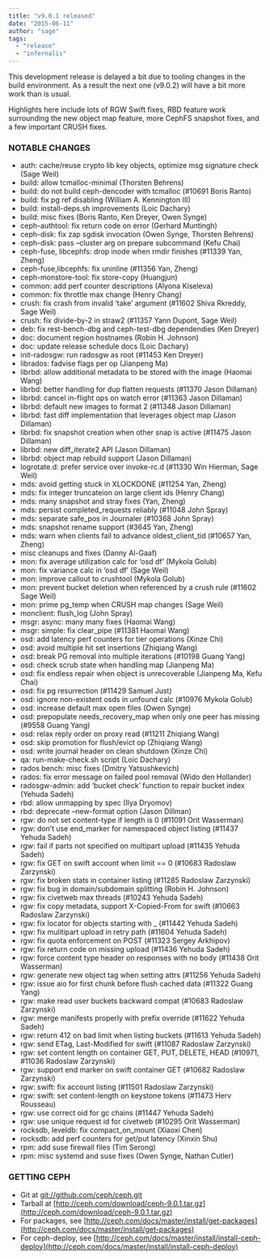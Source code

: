 ```yaml
---
title: "v9.0.1 released"
date: "2015-06-11"
author: "sage"
tags:
  - "release"
  - "infernalis"
---
```


This development release is delayed a bit due to tooling changes in the build environment. As a result the next one (v9.0.2) will have a bit more work than is usual.

Highlights here include lots of RGW Swift fixes, RBD feature work surrounding the new object map feature, more CephFS snapshot fixes, and a few important CRUSH fixes.

### NOTABLE CHANGES

- auth: cache/reuse crypto lib key objects, optimize msg signature check (Sage Weil)
- build: allow tcmalloc-minimal (Thorsten Behrens)
- build: do not build ceph-dencoder with tcmalloc (#10691 Boris Ranto)
- build: fix pg ref disabling (William A. Kennington III)
- build: install-deps.sh improvements (Loic Dachary)
- build: misc fixes (Boris Ranto, Ken Dreyer, Owen Synge)
- ceph-authtool: fix return code on error (Gerhard Muntingh)
- ceph-disk: fix zap sgdisk invocation (Owen Synge, Thorsten Behrens)
- ceph-disk: pass –cluster arg on prepare subcommand (Kefu Chai)
- ceph-fuse, libcephfs: drop inode when rmdir finishes (#11339 Yan, Zheng)
- ceph-fuse,libcephfs: fix uninline (#11356 Yan, Zheng)
- ceph-monstore-tool: fix store-copy (Huangjun)
- common: add perf counter descriptions (Alyona Kiseleva)
- common: fix throttle max change (Henry Chang)
- crush: fix crash from invalid ‘take’ argument (#11602 Shiva Rkreddy, Sage Weil)
- crush: fix divide-by-2 in straw2 (#11357 Yann Dupont, Sage Weil)
- deb: fix rest-bench-dbg and ceph-test-dbg dependendies (Ken Dreyer)
- doc: document region hostnames (Robin H. Johnson)
- doc: update release schedule docs (Loic Dachary)
- init-radosgw: run radosgw as root (#11453 Ken Dreyer)
- librados: fadvise flags per op (Jianpeng Ma)
- librbd: allow additional metadata to be stored with the image (Haomai Wang)
- librbd: better handling for dup flatten requests (#11370 Jason Dillaman)
- librbd: cancel in-flight ops on watch error (#11363 Jason Dillaman)
- librbd: default new images to format 2 (#11348 Jason Dillaman)
- librbd: fast diff implementation that leverages object map (Jason Dillaman)
- librbd: fix snapshot creation when other snap is active (#11475 Jason Dillaman)
- librbd: new diff\_iterate2 API (Jason Dillaman)
- librbd: object map rebuild support (Jason Dillaman)
- logrotate.d: prefer service over invoke-rc.d (#11330 Win Hierman, Sage Weil)
- mds: avoid getting stuck in XLOCKDONE (#11254 Yan, Zheng)
- mds: fix integer truncateion on large client ids (Henry Chang)
- mds: many snapshot and stray fixes (Yan, Zheng)
- mds: persist completed\_requests reliably (#11048 John Spray)
- mds: separate safe\_pos in Journaler (#10368 John Spray)
- mds: snapshot rename support (#3645 Yan, Zheng)
- mds: warn when clients fail to advance oldest\_client\_tid (#10657 Yan, Zheng)
- misc cleanups and fixes (Danny Al-Gaaf)
- mon: fix average utilization calc for ‘osd df’ (Mykola Golub)
- mon: fix variance calc in ‘osd df’ (Sage Weil)
- mon: improve callout to crushtool (Mykola Golub)
- mon: prevent bucket deletion when referenced by a crush rule (#11602 Sage Weil)
- mon: prime pg\_temp when CRUSH map changes (Sage Weil)
- monclient: flush\_log (John Spray)
- msgr: async: many many fixes (Haomai Wang)
- msgr: simple: fix clear\_pipe (#11381 Haomai Wang)
- osd: add latency perf counters for tier operations (Xinze Chi)
- osd: avoid multiple hit set insertions (Zhiqiang Wang)
- osd: break PG removal into multiple iterations (#10198 Guang Yang)
- osd: check scrub state when handling map (Jianpeng Ma)
- osd: fix endless repair when object is unrecoverable (Jianpeng Ma, Kefu Chai)
- osd: fix pg resurrection (#11429 Samuel Just)
- osd: ignore non-existent osds in unfound calc (#10976 Mykola Golub)
- osd: increase default max open files (Owen Synge)
- osd: prepopulate needs\_recovery\_map when only one peer has missing (#9558 Guang Yang)
- osd: relax reply order on proxy read (#11211 Zhiqiang Wang)
- osd: skip promotion for flush/evict op (Zhiqiang Wang)
- osd: write journal header on clean shutdown (Xinze Chi)
- qa: run-make-check.sh script (Loic Dachary)
- rados bench: misc fixes (Dmitry Yatsushkevich)
- rados: fix error message on failed pool removal (Wido den Hollander)
- radosgw-admin: add ‘bucket check’ function to repair bucket index (Yehuda Sadeh)
- rbd: allow unmapping by spec (Ilya Dryomov)
- rbd: deprecate –new-format option (Jason Dillman)
- rgw: do not set content-type if length is 0 (#11091 Orit Wasserman)
- rgw: don’t use end\_marker for namespaced object listing (#11437 Yehuda Sadeh)
- rgw: fail if parts not specified on multipart upload (#11435 Yehuda Sadeh)
- rgw: fix GET on swift account when limit == 0 (#10683 Radoslaw Zarzynski)
- rgw: fix broken stats in container listing (#11285 Radoslaw Zarzynski)
- rgw: fix bug in domain/subdomain splitting (Robin H. Johnson)
- rgw: fix civetweb max threads (#10243 Yehuda Sadeh)
- rgw: fix copy metadata, support X-Copied-From for swift (#10663 Radoslaw Zarzynski)
- rgw: fix locator for objects starting with \_ (#11442 Yehuda Sadeh)
- rgw: fix mulitipart upload in retry path (#11604 Yehuda Sadeh)
- rgw: fix quota enforcement on POST (#11323 Sergey Arkhipov)
- rgw: fix return code on missing upload (#11436 Yehuda Sadeh)
- rgw: force content type header on responses with no body (#11438 Orit Wasserman)
- rgw: generate new object tag when setting attrs (#11256 Yehuda Sadeh)
- rgw: issue aio for first chunk before flush cached data (#11322 Guang Yang)
- rgw: make read user buckets backward compat (#10683 Radoslaw Zarzynski)
- rgw: merge manifests properly with prefix override (#11622 Yehuda Sadeh)
- rgw: return 412 on bad limit when listing buckets (#11613 Yehuda Sadeh)
- rgw: send ETag, Last-Modified for swift (#11087 Radoslaw Zarzynski)
- rgw: set content length on container GET, PUT, DELETE, HEAD (#10971, #11036 Radoslaw Zarzynski)
- rgw: support end marker on swift container GET (#10682 Radoslaw Zarzynski)
- rgw: swift: fix account listing (#11501 Radoslaw Zarzynski)
- rgw: swift: set content-length on keystone tokens (#11473 Herv Rousseau)
- rgw: use correct oid for gc chains (#11447 Yehuda Sadeh)
- rgw: use unique request id for civetweb (#10295 Orit Wasserman)
- rocksdb, leveldb: fix compact\_on\_mount (Xiaoxi Chen)
- rocksdb: add perf counters for get/put latency (Xinxin Shu)
- rpm: add suse firewall files (Tim Serong)
- rpm: misc systemd and suse fixes (Owen Synge, Nathan Cutler)

### GETTING CEPH

- Git at [git://github.com/ceph/ceph.git](http://github.com/ceph/ceph)
- Tarball at [http://ceph.com/download/ceph-9.0.1.tar.gz](http://ceph.com/download/ceph-9.0.1.tar.gz)
- For packages, see [http://ceph.com/docs/master/install/get-packages](http://ceph.com/docs/master/install/get-packages)
- For ceph-deploy, see [http://ceph.com/docs/master/install/install-ceph-deploy](http://ceph.com/docs/master/install/install-ceph-deploy)
